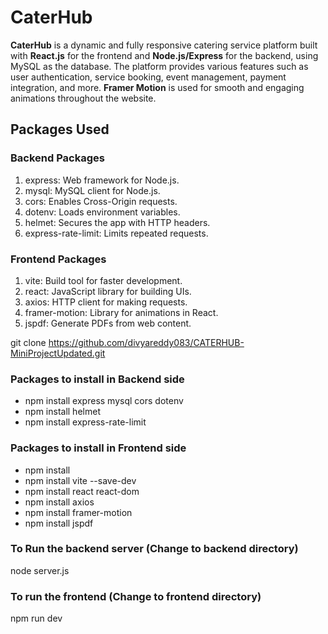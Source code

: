 # CaterHub

**CaterHub** is a dynamic and fully responsive catering service platform built with **React.js** for the frontend and **Node.js/Express** for the backend, using MySQL as the database. The platform provides various features such as user authentication, service booking, event management, payment integration, and more. **Framer Motion** is used for smooth and engaging animations throughout the website.

## Packages Used
### Backend Packages
1. express: Web framework for Node.js.
2. mysql: MySQL client for Node.js.
3. cors: Enables Cross-Origin requests.
4. dotenv: Loads environment variables.
5. helmet: Secures the app with HTTP headers.
6. express-rate-limit: Limits repeated requests.
### Frontend Packages
1. vite: Build tool for faster development.
2. react: JavaScript library for building UIs.
3. axios: HTTP client for making requests.
4. framer-motion: Library for animations in React.
5. jspdf: Generate PDFs from web content.

git clone https://github.com/divyareddy083/CATERHUB-MiniProjectUpdated.git
### Packages to install in Backend side
- npm install express mysql cors dotenv
- npm install helmet
- npm install express-rate-limit
### Packages to install in Frontend side
- npm install
- npm install vite --save-dev
- npm install react react-dom
- npm install axios
- npm install framer-motion
- npm install jspdf

### To Run the backend server (Change to backend directory)
  node server.js
### To run the frontend (Change to frontend directory)
  npm run dev
